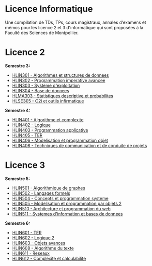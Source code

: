 # Licence Informatique

Une compilation de TDs, TPs, cours magistraux, annales d'examens et mémos pour les licence 2 et 3 d'informatique qui sont proposées à la Faculté des Sciences de Montpellier.

# Licence 2

**Semestre 3:**

- [HLIN301 - Algorithmes et structures de donnees](../../tree/master/S3/HLIN301%20-%20Algorithmes%20et%20structures%20de%20donnees)
- [HLIN302 - Programmation imperative avancee](../../tree/master/S3/HLIN302%20-%20Programmation%20imperative%20avancee)
- [HLIN303 - Systeme d'exploitation](../../tree/master/S3/HLIN303%20-%20Systeme%20d'exploitation)
- [HLIN304 - Base de donnees](../../tree/master/S3/HLIN304%20-%20Base%20de%20donnees)
- [HLMA303 - Statistiques descriptive et probabilites](../../tree/master/S3/HLMA303%20-%20Statistiques%20descriptive%20et%20probabilites)
- [HLSE305 - C2i et outils infirmatique](../../tree/master/S3/HLSE305%20-%20C2i%20et%20outils%20infirmatique)

**Semestre 4:**

- [HLIN401 - Algorithme et complexite](../../tree/master/S4/HLIN401%20-%20Algorithme%20et%20complexite)
- [HLIN402 - Logique](../../tree/master/S4/HLIN402%20-%20Logique)
- [HLIN403 - Programmation applicative](../../tree/master/S4/HLIN403%20-%20Programmation%20applicative)
- [HLIN405 - TER](../../tree/master/S4/HLIN405%20-%20TER)
- [HLIN406 - Modelisation et programmation objet](../../tree/master/S4/HLIN406%20-%20Modelisation%20et%20programmation%20objet)
- [HLIN408 - Techniques de communication et de conduite de projets](../../tree/master/S4/HLIN408%20-%20Techniques%20de%20communication%20et%20de%20conduite%20de%20projets)

# Licence 3

**Semestre 5:**

- [HLIN501 - Algorithmique de graphes](../../tree/master/S5/HLIN501%20-%20Algorithmique%20de%20graphes)
- [HLIN502 - Langages formels](../../tree/master/S5/HLIN502%20-%20Langages%20formels)
- [HLIN504 - Concepts et programmation systeme](../../tree/master/S5/HLIN504%20-%20Concepts%20et%20programmation%20systeme)
- [HLIN505 - Modelisation et programmation par objets 2](../../tree/master/S5/HLIN505%20-%20Modelisation%20et%20programmation%20par%20objets%202)
- [HLIN510 - Architecture et programmation du web](../../tree/master/S5/HLIN510%20-%20Architecture%20et%20programmation%20du%20web)
- [HLIN511 - Systemes d'information et bases de donnees](../../tree/master/S5/HLIN511%20-%20Systemes%20d'information%20et%20bases%20de%20donnees)

**Semestre 6:**

- [HLIN601 - TER](../../tree/master/S6/HLIN601%20-%20TER)
- [HLIN602 - Logique 2](../../tree/master/S6/HLIN602%20-%20Logique%202)
- [HLIN603 - Objets avances](../../tree/master/S6/HLIN603%20-%20Objets%20avances)
- [HLIN608 - Algorithme du texte](../../tree/master/S6/HLIN608%20-%20Algorithme%20du%20texte)
- [HLIN611 - Reseaux](../../tree/master/S6/HLIN611%20-%20Reseaux)
- [HLIN612 - Complexite et calculabilite](../../tree/master/S6/HLIN612%20-%20Complexite%20et%20calculabilite)
